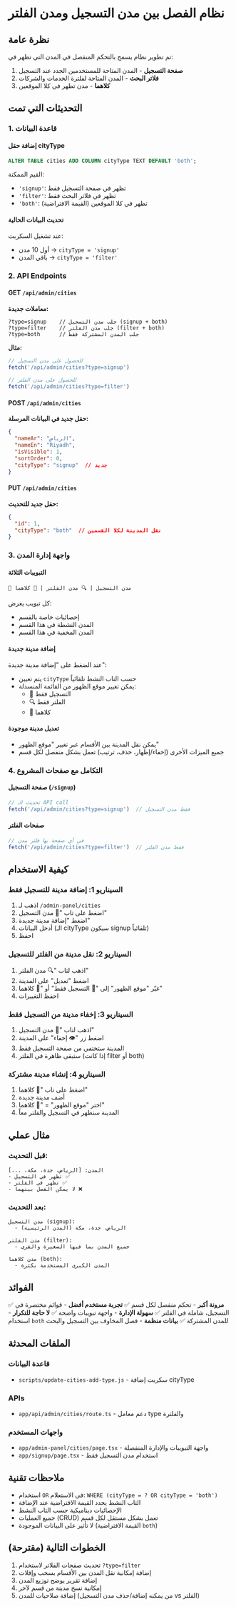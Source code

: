 # نظام الفصل بين مدن التسجيل ومدن الفلتر

## نظرة عامة
تم تطوير نظام يسمح بالتحكم المنفصل في المدن التي تظهر في:
1. **صفحة التسجيل** - المدن المتاحة للمستخدمين الجدد عند التسجيل
2. **فلاتر البحث** - المدن المتاحة لفلترة الخدمات والشركات
3. **كلاهما** - مدن تظهر في كلا الموقعين

## التحديثات التي تمت

### 1. قاعدة البيانات

#### إضافة حقل cityType
```sql
ALTER TABLE cities ADD COLUMN cityType TEXT DEFAULT 'both';
```

القيم الممكنة:
- `'signup'`: تظهر في صفحة التسجيل فقط
- `'filter'`: تظهر في فلاتر البحث فقط
- `'both'`: تظهر في كلا الموقعين (القيمة الافتراضية)

#### تحديث البيانات الحالية
عند تشغيل السكربت:
- أول 10 مدن → `cityType = 'signup'`
- باقي المدن → `cityType = 'filter'`

### 2. API Endpoints

#### GET `/api/admin/cities`
**معاملات جديدة:**
```
?type=signup    // جلب مدن التسجيل (signup + both)
?type=filter    // جلب مدن الفلتر (filter + both)
?type=both      // جلب المدن المشتركة فقط
```

**مثال:**
```javascript
// للحصول على مدن التسجيل
fetch('/api/admin/cities?type=signup')

// للحصول على مدن الفلتر
fetch('/api/admin/cities?type=filter')
```

#### POST `/api/admin/cities`
**حقل جديد في البيانات المرسلة:**
```json
{
  "nameAr": "الرياض",
  "nameEn": "Riyadh",
  "isVisible": 1,
  "sortOrder": 0,
  "cityType": "signup"  // جديد
}
```

#### PUT `/api/admin/cities`
**حقل جديد للتحديث:**
```json
{
  "id": 1,
  "cityType": "both"  // نقل المدينة لكلا القسمين
}
```

### 3. واجهة إدارة المدن

#### التبويبات الثلاثة
```
📝 مدن التسجيل | 🔍 مدن الفلتر | 🌟 كلاهما
```

كل تبويب يعرض:
- إحصائيات خاصة بالقسم
- المدن النشطة في هذا القسم
- المدن المخفية في هذا القسم

#### إضافة مدينة جديدة
عند الضغط على "إضافة مدينة جديدة":
- يتم تعيين `cityType` حسب التاب النشط تلقائياً
- يمكن تغيير موقع الظهور من القائمة المنسدلة:
  - 📝 التسجيل فقط
  - 🔍 الفلتر فقط
  - 🌟 كلاهما

#### تعديل مدينة موجودة
- يمكن نقل المدينة بين الأقسام عبر تغيير "موقع الظهور"
- جميع الميزات الأخرى (إخفاء/إظهار، حذف، ترتيب) تعمل بشكل منفصل لكل قسم

### 4. التكامل مع صفحات المشروع

#### صفحة التسجيل (`/signup`)
```javascript
// تحديث الـ API call
fetch('/api/admin/cities?type=signup')  // فقط مدن التسجيل
```

#### صفحات الفلتر
```javascript
// في أي صفحة بها فلتر مدن
fetch('/api/admin/cities?type=filter')  // فقط مدن الفلتر
```

## كيفية الاستخدام

### السيناريو 1: إضافة مدينة للتسجيل فقط
1. اذهب لـ `/admin-panel/cities`
2. اضغط على تاب "📝 مدن التسجيل"
3. اضغط "إضافة مدينة جديدة"
4. أدخل البيانات (الـ cityType سيكون signup تلقائياً)
5. احفظ

### السيناريو 2: نقل مدينة من الفلتر للتسجيل
1. اذهب لتاب "🔍 مدن الفلتر"
2. اضغط "تعديل" على المدينة
3. غيّر "موقع الظهور" إلى "📝 التسجيل فقط" أو "🌟 كلاهما"
4. احفظ التغييرات

### السيناريو 3: إخفاء مدينة من التسجيل فقط
1. اذهب لتاب "📝 مدن التسجيل"
2. اضغط زر "👁️ إخفاء" على المدينة
3. المدينة ستختفي من صفحة التسجيل فقط
4. ستبقى ظاهرة في الفلتر (إذا كانت filter أو both)

### السيناريو 4: إنشاء مدينة مشتركة
1. اضغط على تاب "🌟 كلاهما"
2. أضف مدينة جديدة
3. اختر "موقع الظهور" = "🌟 كلاهما"
4. المدينة ستظهر في التسجيل والفلتر معاً

## مثال عملي

### قبل التحديث:
```
المدن: [الرياض، جدة، مكة، ...]
- تظهر في التسجيل ✅
- تظهر في الفلتر ✅
- لا يمكن الفصل بينهما ❌
```

### بعد التحديث:
```
مدن التسجيل (signup):
  - الرياض، جدة، مكة (المدن الرئيسية)
  
مدن الفلتر (filter):
  - جميع المدن بما فيها الصغيرة والقرى
  
مدن كلاهما (both):
  - المدن الكبرى المستخدمة بكثرة
```

## الفوائد

✅ **مرونة أكبر** - تحكم منفصل لكل قسم
✅ **تجربة مستخدم أفضل** - قوائم مختصرة في التسجيل، شاملة في الفلتر
✅ **سهولة الإدارة** - واجهة تبويبات واضحة
✅ **لا حاجة للتكرار** - استخدام `both` للمدن المشتركة
✅ **بيانات منظمة** - فصل المخاوف بين التسجيل والبحث

## الملفات المحدثة

### قاعدة البيانات
- `scripts/update-cities-add-type.js` - سكربت إضافة cityType

### APIs
- `app/api/admin/cities/route.ts` - دعم معامل type والفلترة

### واجهات المستخدم
- `app/admin-panel/cities/page.tsx` - واجهة التبويبات والإدارة المنفصلة
- `app/signup/page.tsx` - استخدام مدن التسجيل فقط

## ملاحظات تقنية

- استخدام `OR` في الاستعلام: `WHERE (cityType = ? OR cityType = 'both')`
- التاب النشط يحدد القيمة الافتراضية عند الإضافة
- الإحصائيات ديناميكية حسب التاب النشط
- جميع العمليات (CRUD) تعمل بشكل مستقل لكل قسم
- لا تأثير على البيانات الموجودة (القيمة الافتراضية `both`)

## الخطوات التالية (مقترحة)

1. تحديث صفحات الفلاتر لاستخدام `?type=filter`
2. إضافة إمكانية نقل المدن بين الأقسام بسحب وإفلات
3. إضافة تقرير يوضح توزيع المدن
4. إمكانية نسخ مدينة من قسم لآخر
5. إضافة صلاحيات للمدن (من يمكنه إضافة/حذف مدن التسجيل vs الفلتر)
